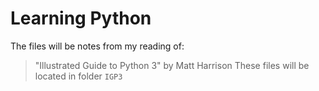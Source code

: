 # Learning Python

The files will be notes from my reading of:

>"Illustrated Guide to Python 3" by Matt Harrison
These files will be located in folder `IGP3`



